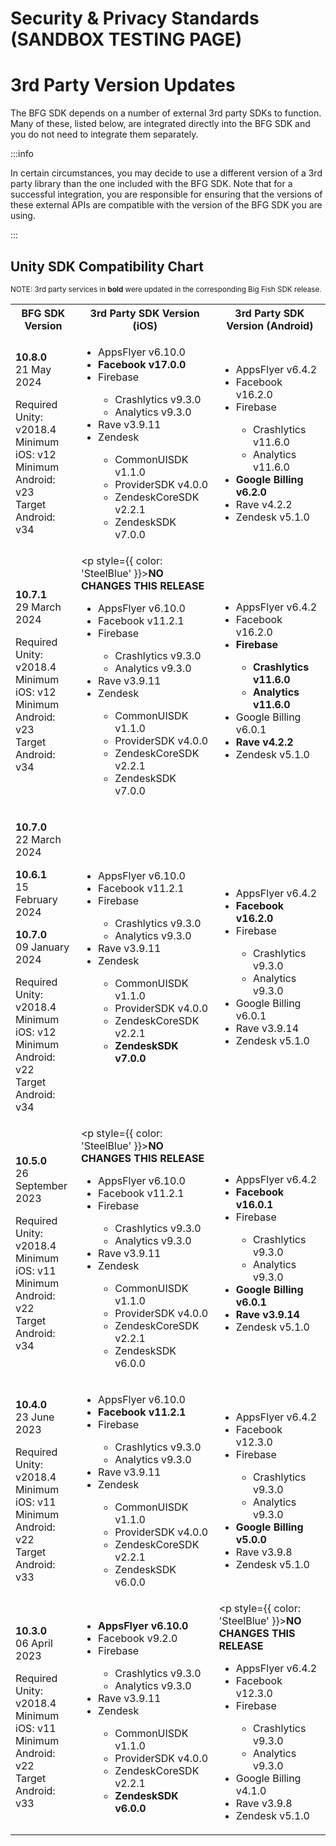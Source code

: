 # Security & Privacy Standards (SANDBOX TESTING PAGE)

# 3rd Party Version Updates

<style> {` th, td { vertical-align: top; } `}</style>

The BFG SDK depends on a number of external 3rd party SDKs to function. Many of these, listed below, are integrated directly into the BFG SDK and you do not need to integrate them separately.

:::info 

In certain circumstances, you may decide to use a different version of a 3rd party library than the one included with the BFG SDK. Note that for a successful integration, you are responsible for ensuring that the versions of these external APIs are compatible with the version of the BFG SDK you are using.

:::

## Unity SDK Compatibility Chart 

<sup>NOTE: 3rd party services in <strong>bold</strong> were updated in the corresponding Big Fish SDK release.</sup><br />

<table>
  <tr>
    <th><strong>BFG SDK Version</strong></th>
    <th><strong>3rd Party SDK Version (iOS)</strong></th>
    <th><strong>3rd Party SDK Version (Android)</strong></th>
  </tr>
  <tr>
    <td>

**10.8.0**<br />
21 May 2024

Required Unity: v2018.4<br />
Minimum iOS: v12<br />
Minimum Android: v23<br />
Target Android: v34<br />
    </td>
    <td>
      <ul>
        <li>AppsFlyer v6.10.0</li>
        <li>**Facebook v17.0.0**</li>
        <li>Firebase</li>
        <ul>
          <li>Crashlytics v9.3.0</li>
          <li>Analytics v9.3.0</li>
        </ul>
        <li>Rave v3.9.11</li>
        <li>Zendesk</li>
        <ul>
          <li>CommonUISDK v1.1.0</li>
          <li>ProviderSDK v4.0.0</li>
          <li>ZendeskCoreSDK v2.2.1</li>
          <li>ZendeskSDK v7.0.0</li>
        </ul>
      </ul>
    </td>
    <td>
      <ul>
        <li>AppsFlyer v6.4.2</li>
        <li>Facebook v16.2.0</li>
        <li>Firebase</li>
        <ul>
          <li>Crashlytics v11.6.0</li>
          <li>Analytics v11.6.0</li>
        </ul>
        <li>**Google Billing v6.2.0**</li>
        <li>Rave v4.2.2</li>
        <li>Zendesk v5.1.0</li>
      </ul>
    </td>
  </tr>
  <tr>
    <td>

**10.7.1**<br />
29 March 2024

Required Unity: v2018.4<br />
Minimum iOS: v12<br />
Minimum Android: v23<br />
Target Android: v34<br />
    </td>
    <td>
      <p style={{ color: 'SteelBlue' }}>**NO CHANGES THIS RELEASE**</p>
      <ul>
        <li>AppsFlyer v6.10.0</li>
        <li>Facebook v11.2.1</li>
        <li>Firebase</li>
        <ul>
          <li>Crashlytics v9.3.0</li>
          <li>Analytics v9.3.0</li>
        </ul>
        <li>Rave v3.9.11</li>
        <li>Zendesk</li>
        <ul>
          <li>CommonUISDK v1.1.0</li>
          <li>ProviderSDK v4.0.0</li>
          <li>ZendeskCoreSDK v2.2.1</li>
          <li>ZendeskSDK v7.0.0</li>
        </ul>
      </ul>
    </td>
    <td>
      <ul>
        <li>AppsFlyer v6.4.2</li>
        <li>Facebook v16.2.0</li>
        <li>**Firebase**</li>
        <ul>
          <li>**Crashlytics v11.6.0**</li>
          <li>**Analytics v11.6.0**</li>
        </ul>
        <li>Google Billing v6.0.1</li>
        <li>**Rave v4.2.2**</li>
        <li>Zendesk v5.1.0</li>
      </ul>
    </td>
  </tr>
  <tr>
    <td>

**10.7.0**<br />
22 March 2024

**10.6.1**<br />
15 February 2024

**10.7.0**<br />
09 January 2024

Required Unity: v2018.4<br />
Minimum iOS: v12<br />
Minimum Android: v22<br />
Target Android: v34<br />
    </td>
    <td>
      <ul>
        <li>AppsFlyer v6.10.0</li>
        <li>Facebook v11.2.1</li>
        <li>Firebase</li>
        <ul>
          <li>Crashlytics v9.3.0</li>
          <li>Analytics v9.3.0</li>
        </ul>
        <li>Rave v3.9.11</li>
        <li>Zendesk</li>
        <ul>
          <li>CommonUISDK v1.1.0</li>
          <li>ProviderSDK v4.0.0</li>
          <li>ZendeskCoreSDK v2.2.1</li>
          <li>**ZendeskSDK v7.0.0**</li>
        </ul>
      </ul>
    </td>
    <td>
      <ul>
        <li>AppsFlyer v6.4.2</li>
        <li>**Facebook v16.2.0**</li>
        <li>Firebase</li>
        <ul>
          <li>Crashlytics v9.3.0</li>
          <li>Analytics v9.3.0</li>
        </ul>
        <li>Google Billing v6.0.1</li>
        <li>Rave v3.9.14</li>
        <li>Zendesk v5.1.0</li>
      </ul>
    </td>
  </tr>
  <tr>
    <td>

**10.5.0**<br />
26 September 2023

Required Unity: v2018.4<br />
Minimum iOS: v11<br />
Minimum Android: v22<br />
Target Android: v34<br />
    </td>
    <td>
      <p style={{ color: 'SteelBlue' }}>**NO CHANGES THIS RELEASE**</p>
      <ul>
        <li>AppsFlyer v6.10.0</li>
        <li>Facebook v11.2.1</li>
        <li>Firebase</li>
        <ul>
          <li>Crashlytics v9.3.0</li>
          <li>Analytics v9.3.0</li>
        </ul>
        <li>Rave v3.9.11</li>
        <li>Zendesk</li>
        <ul>
          <li>CommonUISDK v1.1.0</li>
          <li>ProviderSDK v4.0.0</li>
          <li>ZendeskCoreSDK v2.2.1</li>
          <li>ZendeskSDK v6.0.0</li>
        </ul>
      </ul>
    </td>
    <td>
      <ul>
        <li>AppsFlyer v6.4.2</li>
        <li>**Facebook v16.0.1**</li>
        <li>Firebase</li>
        <ul>
          <li>Crashlytics v9.3.0</li>
          <li>Analytics v9.3.0</li>
        </ul>
        <li>**Google Billing v6.0.1**</li>
        <li>**Rave v3.9.14**</li>
        <li>Zendesk v5.1.0</li>
      </ul>
    </td>
  </tr>
  <tr>
    <td>

**10.4.0**<br />
23 June 2023

Required Unity: v2018.4<br />
Minimum iOS: v11<br />
Minimum Android: v22<br />
Target Android: v33<br />
    </td>
    <td>
      <ul>
        <li>AppsFlyer v6.10.0</li>
        <li>**Facebook v11.2.1**</li>
        <li>Firebase</li>
        <ul>
          <li>Crashlytics v9.3.0</li>
          <li>Analytics v9.3.0</li>
        </ul>
        <li>Rave v3.9.11</li>
        <li>Zendesk</li>
        <ul>
          <li>CommonUISDK v1.1.0</li>
          <li>ProviderSDK v4.0.0</li>
          <li>ZendeskCoreSDK v2.2.1</li>
          <li>ZendeskSDK v6.0.0</li>
        </ul>
      </ul>
    </td>
    <td>
      <ul>
        <li>AppsFlyer v6.4.2</li>
        <li>Facebook v12.3.0</li>
        <li>Firebase</li>
        <ul>
          <li>Crashlytics v9.3.0</li>
          <li>Analytics v9.3.0</li>
        </ul>
        <li>**Google Billing v5.0.0**</li>
        <li>Rave v3.9.8</li>
        <li>Zendesk v5.1.0</li>
      </ul>
    </td>
  </tr>
  <tr>
    <td>

**10.3.0**<br />
06 April 2023

Required Unity: v2018.4<br />
Minimum iOS: v11<br />
Minimum Android: v22<br />
Target Android: v33<br />
    </td>
    <td>
      <ul>
        <li>**AppsFlyer v6.10.0**</li>
        <li>Facebook v9.2.0</li>
        <li>Firebase</li>
        <ul>
          <li>Crashlytics v9.3.0</li>
          <li>Analytics v9.3.0</li>
        </ul>
        <li>Rave v3.9.11</li>
        <li>Zendesk</li>
        <ul>
          <li>CommonUISDK v1.1.0</li>
          <li>ProviderSDK v4.0.0</li>
          <li>ZendeskCoreSDK v2.2.1</li>
          <li>**ZendeskSDK v6.0.0**</li>
        </ul>
      </ul>
    </td>
    <td>
      <p style={{ color: 'SteelBlue' }}>**NO CHANGES THIS RELEASE**</p>
      <ul>
        <li>AppsFlyer v6.4.2</li>
        <li>Facebook v12.3.0</li>
        <li>Firebase</li>
        <ul>
          <li>Crashlytics v9.3.0</li>
          <li>Analytics v9.3.0</li>
        </ul>
        <li>Google Billing v4.1.0</li>
        <li>Rave v3.9.8</li>
        <li>Zendesk v5.1.0</li>
      </ul>
    </td>
  </tr>
</table>
